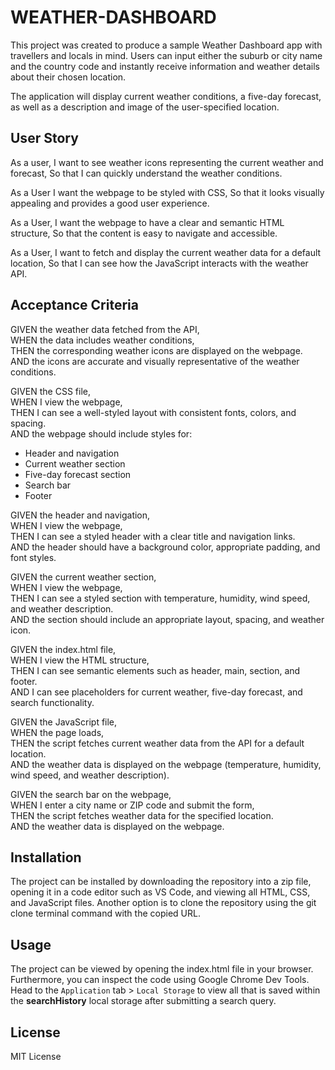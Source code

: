 # WEATHER-DASHBOARD
This project was created to produce a sample Weather Dashboard app with travellers and locals in mind. Users can input either the suburb or city name and the country code and instantly receive information and weather details about their chosen location. 

The application will display current weather conditions, a five-day forecast, as well as a description and image of the user-specified location.

## User Story
As a user,
I want to see weather icons representing the current weather and forecast,
So that I can quickly understand the weather conditions.

As a User
I want the webpage to be styled with CSS,
So that it looks visually appealing and provides a good user experience.

As a User,
I want the webpage to have a clear and semantic HTML structure,
So that the content is easy to navigate and accessible.

As a User,
I want to fetch and display the current weather data for a default location,
So that I can see how the JavaScript interacts with the weather API.

## Acceptance Criteria
GIVEN the weather data fetched from the API,<br>
WHEN the data includes weather conditions,<br>
THEN the corresponding weather icons are displayed on the webpage.<br>
AND the icons are accurate and visually representative of the weather conditions.<br>

GIVEN the CSS file,<br>
WHEN I view the webpage,<br>
THEN I can see a well-styled layout with consistent fonts, colors, and spacing.<br>
AND the webpage should include styles for:
- Header and navigation
- Current weather section
- Five-day forecast section
- Search bar
- Footer

GIVEN the header and navigation,<br>
WHEN I view the webpage,<br>
THEN I can see a styled header with a clear title and navigation links.<br>
AND the header should have a background color, appropriate padding, and font styles.

GIVEN the current weather section,<br>
WHEN I view the webpage,<br>
THEN I can see a styled section with temperature, humidity, wind speed, and weather description.<br>
AND the section should include an appropriate layout, spacing, and weather icon.

GIVEN the index.html file,<br>
WHEN I view the HTML structure,<br>
THEN I can see semantic elements such as header, main, section, and footer.<br>
AND I can see placeholders for current weather, five-day forecast, and search functionality.

GIVEN the JavaScript file,<br>
WHEN the page loads,<br>
THEN the script fetches current weather data from the API for a default location.<br>
AND the weather data is displayed on the webpage (temperature, humidity, wind speed, and weather description).

GIVEN the search bar on the webpage,<br>
WHEN I enter a city name or ZIP code and submit the form,<br>
THEN the script fetches weather data for the specified location.<br>
AND the weather data is displayed on the webpage.

## Installation
The project can be installed by downloading the repository into a zip file, opening it in a code editor such as VS Code, and viewing all HTML, CSS, and JavaScript files. Another option is to clone the repository using the git clone terminal command with the copied URL.

## Usage
The project can be viewed by opening the index.html file in your browser. Furthermore, you can inspect the code using Google Chrome Dev Tools. Head to the `Application` tab > `Local Storage` to view all that is saved within the **searchHistory** local storage after submitting a search query.

## License
MIT License
